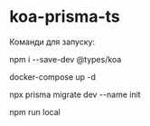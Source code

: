 # koa-prisma-ts

Команди для запуску:

npm i --save-dev @types/koa

docker-compose up -d

npx prisma migrate dev --name init

npm run local
